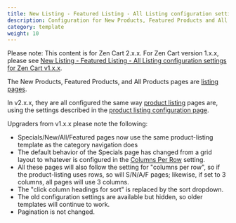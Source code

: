 ```yaml
---
title: New Listing - Featured Listing - All Listing configuration settings
description: Configuration for New Products, Featured Products and All Products pages 
category: template 
weight: 10
---
```


Please note: This content is for Zen Cart 2.x.x.  For Zen Cart version 1.x.x, please see [New Listing - Featured Listing - All Listing configuration settings for Zen Cart v1.x.x](/user/template/new_featured_all_listing_page_configuration_v1/).

The New Products, Featured Products, and All Products pages 
are [listing pages](/user/storefront_pages/listing_pages/).  

In v2.x.x, they are all configured the same way [product listing](/user/storefront_pages/product_listing/) pages are, using the settings described in the [product listing configuration page](/user/template/product_listing_page_configuration/). 

Upgraders from v1.x.x please note the following: 
- Specials/New/All/Featured pages now use the same product-listing template as the category navigation does
- The default behavior of the Specials page has changed from a grid layout to whatever is configured in the [Columns Per Row](/user/template/listing_columns/) setting.
- All these pages will also follow the setting for "columns per row", so if the product-listing uses rows, so will S/N/A/F pages; likewise, if set to 3 columns, all pages will use 3 columns. 
- The "click column headings for sort" is replaced by the sort dropdown.
- The old configuration settings are available but hidden, so older templates will continue to work. 
- Pagination is not changed.

